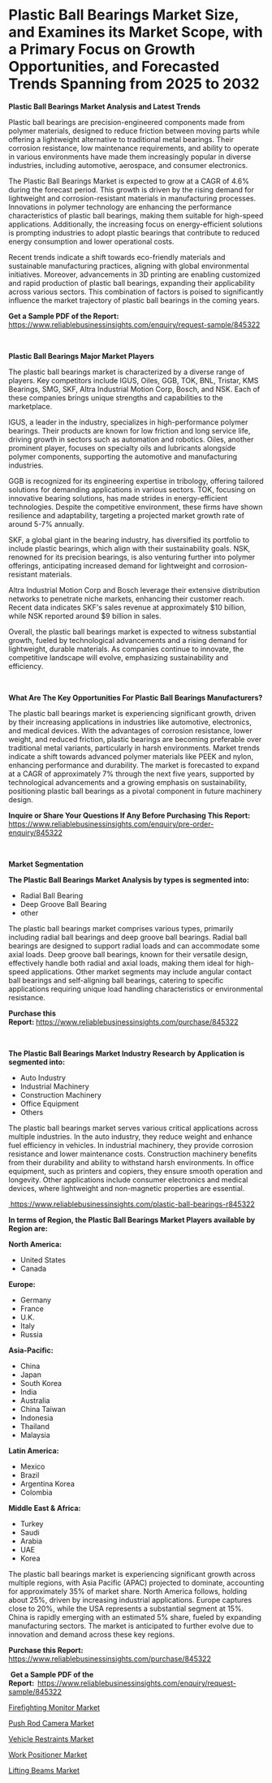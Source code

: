 <p><h1>Plastic Ball Bearings Market Size, and Examines its Market Scope, with a Primary Focus on Growth Opportunities, and Forecasted Trends Spanning from 2025 to 2032</h1></p><p><strong>Plastic Ball Bearings Market Analysis and Latest Trends</strong></p>
<p><p>Plastic ball bearings are precision-engineered components made from polymer materials, designed to reduce friction between moving parts while offering a lightweight alternative to traditional metal bearings. Their corrosion resistance, low maintenance requirements, and ability to operate in various environments have made them increasingly popular in diverse industries, including automotive, aerospace, and consumer electronics.</p><p>The Plastic Ball Bearings Market is expected to grow at a CAGR of 4.6% during the forecast period. This growth is driven by the rising demand for lightweight and corrosion-resistant materials in manufacturing processes. Innovations in polymer technology are enhancing the performance characteristics of plastic ball bearings, making them suitable for high-speed applications. Additionally, the increasing focus on energy-efficient solutions is prompting industries to adopt plastic bearings that contribute to reduced energy consumption and lower operational costs.</p><p>Recent trends indicate a shift towards eco-friendly materials and sustainable manufacturing practices, aligning with global environmental initiatives. Moreover, advancements in 3D printing are enabling customized and rapid production of plastic ball bearings, expanding their applicability across various sectors. This combination of factors is poised to significantly influence the market trajectory of plastic ball bearings in the coming years.</p></p>
<p><strong>Get a Sample PDF of the Report:&nbsp;</strong> <a href="https://www.reliablebusinessinsights.com/enquiry/request-sample/845322?utm_campaign=117&utm_medium=2&utm_source=Github&utm_content=ia&utm_term=17022025&utm_id=plastic-ball-bearings">https://www.reliablebusinessinsights.com/enquiry/request-sample/845322</a></p>
<p>&nbsp;</p>
<p><strong>Plastic Ball Bearings Major Market Players</strong></p>
<p><p>The plastic ball bearings market is characterized by a diverse range of players. Key competitors include IGUS, Oiles, GGB, TOK, BNL, Tristar, KMS Bearings, SMG, SKF, Altra Industrial Motion Corp, Bosch, and NSK. Each of these companies brings unique strengths and capabilities to the marketplace.</p><p>IGUS, a leader in the industry, specializes in high-performance polymer bearings. Their products are known for low friction and long service life, driving growth in sectors such as automation and robotics. Oiles, another prominent player, focuses on specialty oils and lubricants alongside polymer components, supporting the automotive and manufacturing industries.</p><p>GGB is recognized for its engineering expertise in tribology, offering tailored solutions for demanding applications in various sectors. TOK, focusing on innovative bearing solutions, has made strides in energy-efficient technologies. Despite the competitive environment, these firms have shown resilience and adaptability, targeting a projected market growth rate of around 5-7% annually.</p><p>SKF, a global giant in the bearing industry, has diversified its portfolio to include plastic bearings, which align with their sustainability goals. NSK, renowned for its precision bearings, is also venturing further into polymer offerings, anticipating increased demand for lightweight and corrosion-resistant materials.</p><p>Altra Industrial Motion Corp and Bosch leverage their extensive distribution networks to penetrate niche markets, enhancing their customer reach. Recent data indicates SKF's sales revenue at approximately $10 billion, while NSK reported around $9 billion in sales. </p><p>Overall, the plastic ball bearings market is expected to witness substantial growth, fueled by technological advancements and a rising demand for lightweight, durable materials. As companies continue to innovate, the competitive landscape will evolve, emphasizing sustainability and efficiency.</p></p>
<p>&nbsp;</p>
<p><strong>What Are The Key Opportunities For Plastic Ball Bearings Manufacturers?</strong></p>
<p><p>The plastic ball bearings market is experiencing significant growth, driven by their increasing applications in industries like automotive, electronics, and medical devices. With the advantages of corrosion resistance, lower weight, and reduced friction, plastic bearings are becoming preferable over traditional metal variants, particularly in harsh environments. Market trends indicate a shift towards advanced polymer materials like PEEK and nylon, enhancing performance and durability. The market is forecasted to expand at a CAGR of approximately 7% through the next five years, supported by technological advancements and a growing emphasis on sustainability, positioning plastic ball bearings as a pivotal component in future machinery design.</p></p>
<p><strong>Inquire or Share Your Questions If Any Before Purchasing This Report:</strong> <a href="https://www.reliablebusinessinsights.com/enquiry/pre-order-enquiry/845322?utm_campaign=117&utm_medium=2&utm_source=Github&utm_content=ia&utm_term=17022025&utm_id=plastic-ball-bearings">https://www.reliablebusinessinsights.com/enquiry/pre-order-enquiry/845322</a></p>
<p>&nbsp;</p>
<p><strong>Market Segmentation</strong></p>
<p><strong>The Plastic Ball Bearings Market Analysis by types is segmented into:</strong></p>
<p><ul><li>Radial Ball Bearing</li><li>Deep Groove Ball Bearing</li><li>other</li></ul></p>
<p><p>The plastic ball bearings market comprises various types, primarily including radial ball bearings and deep groove ball bearings. Radial ball bearings are designed to support radial loads and can accommodate some axial loads. Deep groove ball bearings, known for their versatile design, effectively handle both radial and axial loads, making them ideal for high-speed applications. Other market segments may include angular contact ball bearings and self-aligning ball bearings, catering to specific applications requiring unique load handling characteristics or environmental resistance.</p></p>
<p><strong>Purchase this Report:&nbsp;</strong><a href="https://www.reliablebusinessinsights.com/purchase/845322?utm_campaign=117&utm_medium=2&utm_source=Github&utm_content=ia&utm_term=17022025&utm_id=plastic-ball-bearings">https://www.reliablebusinessinsights.com/purchase/845322</a></p>
<p>&nbsp;</p>
<p><strong>The Plastic Ball Bearings Market Industry Research by Application is segmented into:</strong></p>
<p><ul><li>Auto Industry</li><li>Industrial Machinery</li><li>Construction Machinery</li><li>Office Equipment</li><li>Others</li></ul></p>
<p><p>The plastic ball bearings market serves various critical applications across multiple industries. In the auto industry, they reduce weight and enhance fuel efficiency in vehicles. In industrial machinery, they provide corrosion resistance and lower maintenance costs. Construction machinery benefits from their durability and ability to withstand harsh environments. In office equipment, such as printers and copiers, they ensure smooth operation and longevity. Other applications include consumer electronics and medical devices, where lightweight and non-magnetic properties are essential.</p></p>
<p><a href="https://www.reliablebusinessinsights.com/plastic-ball-bearings-r845322?utm_campaign=117&utm_medium=2&utm_source=Github&utm_content=ia&utm_term=17022025&utm_id=plastic-ball-bearings">&nbsp;https://www.reliablebusinessinsights.com/plastic-ball-bearings-r845322</a></p>
<p><strong>In terms of Region, the Plastic Ball Bearings Market Players available by Region are:</strong></p>
<p>
    <p> <strong> North America: </strong>
        <ul>
            <li>United States</li>
            <li>Canada</li>
        </ul>
        </p> 
    <p> <strong> Europe: </strong>
        <ul>
            <li>Germany</li>
            <li>France</li>
            <li>U.K.</li>
            <li>Italy</li>
            <li>Russia</li>
        </ul>
        </p> 
    <p> <strong> Asia-Pacific: </strong>
        <ul>
            <li>China</li>
            <li>Japan</li>
            <li>South Korea</li>
            <li>India</li>
            <li>Australia</li>
            <li>China Taiwan</li>
            <li>Indonesia</li>
            <li>Thailand</li>
            <li>Malaysia</li>
        </ul>
        </p> 
    <p> <strong> Latin America: </strong>
        <ul>
            <li>Mexico</li>
            <li>Brazil</li>
            <li>Argentina Korea</li>
            <li>Colombia</li>
        </ul>
        </p> 
    <p> <strong> Middle East & Africa: </strong>
        <ul>
            <li>Turkey</li>
            <li>Saudi</li>
            <li>Arabia</li>
            <li>UAE</li>
            <li>Korea</li>
        </ul>
    </p>
    </p>
<p><p>The plastic ball bearings market is experiencing significant growth across multiple regions, with Asia Pacific (APAC) projected to dominate, accounting for approximately 35% of market share. North America follows, holding about 25%, driven by increasing industrial applications. Europe captures close to 20%, while the USA represents a substantial segment at 15%. China is rapidly emerging with an estimated 5% share, fueled by expanding manufacturing sectors. The market is anticipated to further evolve due to innovation and demand across these key regions.</p></p>
<p><strong>Purchase this Report: </strong><a href="https://www.reliablebusinessinsights.com/purchase/845322?utm_campaign=117&utm_medium=2&utm_source=Github&utm_content=ia&utm_term=17022025&utm_id=plastic-ball-bearings">https://www.reliablebusinessinsights.com/purchase/845322</a></p>
<p>&nbsp;<strong>Get a Sample PDF of the Report:&nbsp;&nbsp;</strong><a href="https://www.reliablebusinessinsights.com/enquiry/request-sample/845322?utm_campaign=117&utm_medium=2&utm_source=Github&utm_content=ia&utm_term=17022025&utm_id=plastic-ball-bearings">https://www.reliablebusinessinsights.com/enquiry/request-sample/845322</a></p>
<p><strong></strong></p>
<p><p><a href="https://github.com/elvutedipela/Market-Research-Report-List-1/blob/main/firefighting-monitor-market.md?utm_campaign=117&utm_medium=2&utm_source=Github&utm_content=ia&utm_term=17022025&utm_id=plastic-ball-bearings">Firefighting Monitor Market</a></p><p><a href="https://github.com/nkbaroga/Market-Research-Report-List-1/blob/main/push-rod-camera-market.md?utm_campaign=117&utm_medium=2&utm_source=Github&utm_content=ia&utm_term=17022025&utm_id=plastic-ball-bearings">Push Rod Camera Market</a></p><p><a href="https://github.com/chongseney974/Market-Research-Report-List-1/blob/main/vehicle-restraints-market.md?utm_campaign=117&utm_medium=2&utm_source=Github&utm_content=ia&utm_term=17022025&utm_id=plastic-ball-bearings">Vehicle Restraints Market</a></p><p><a href="https://github.com/hedbomkrahe/Market-Research-Report-List-1/blob/main/work-positioner-market.md?utm_campaign=117&utm_medium=2&utm_source=Github&utm_content=ia&utm_term=17022025&utm_id=plastic-ball-bearings">Work Positioner Market</a></p><p><a href="https://github.com/lateshab69/Market-Research-Report-List-1/blob/main/lifting-beams-market.md?utm_campaign=117&utm_medium=2&utm_source=Github&utm_content=ia&utm_term=17022025&utm_id=plastic-ball-bearings">Lifting Beams Market</a></p></p>